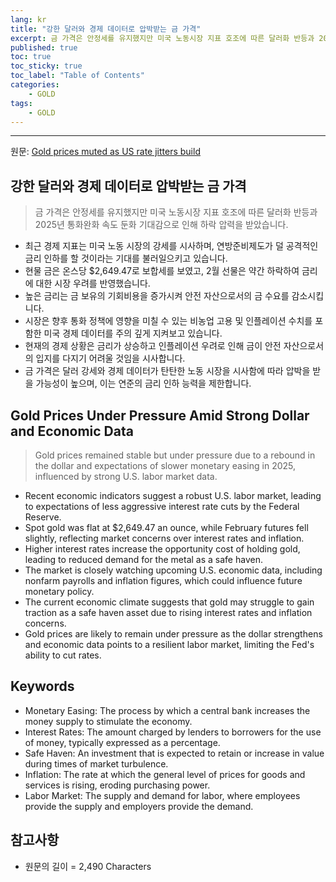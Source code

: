 ```yaml
---
lang: kr
title: "강한 달러와 경제 데이터로 압박받는 금 가격"
excerpt: 금 가격은 안정세를 유지했지만 미국 노동시장 지표 호조에 따른 달러화 반등과 2025년 통화완화 속도 둔화 기대감으로 인해 하락 압력을 받았습니다.
published: true
toc: true
toc_sticky: true
toc_label: "Table of Contents"
categories:
    - GOLD
tags:
    - GOLD
---
```


---

  원문: [Gold prices muted as US rate jitters build](https://www.investing.com/news/commodities-news/gold-prices-muted-as-us-rate-jitters-build-3801835)

## 강한 달러와 경제 데이터로 압박받는 금 가격

> 금 가격은 안정세를 유지했지만 미국 노동시장 지표 호조에 따른 달러화 반등과 2025년 통화완화 속도 둔화 기대감으로 인해 하락 압력을 받았습니다.


- 최근 경제 지표는 미국 노동 시장의 강세를 시사하며, 연방준비제도가 덜 공격적인 금리 인하를 할 것이라는 기대를 불러일으키고 있습니다.
- 현물 금은 온스당 $2,649.47로 보합세를 보였고, 2월 선물은 약간 하락하여 금리에 대한 시장 우려를 반영했습니다.
- 높은 금리는 금 보유의 기회비용을 증가시켜 안전 자산으로서의 금 수요를 감소시킵니다.
- 시장은 향후 통화 정책에 영향을 미칠 수 있는 비농업 고용 및 인플레이션 수치를 포함한 미국 경제 데이터를 주의 깊게 지켜보고 있습니다.
- 현재의 경제 상황은 금리가 상승하고 인플레이션 우려로 인해 금이 안전 자산으로서의 입지를 다지기 어려울 것임을 시사합니다.
- 금 가격은 달러 강세와 경제 데이터가 탄탄한 노동 시장을 시사함에 따라 압박을 받을 가능성이 높으며, 이는 연준의 금리 인하 능력을 제한합니다.

## Gold Prices Under Pressure Amid Strong Dollar and Economic Data

> Gold prices remained stable but under pressure due to a rebound in the dollar and expectations of slower monetary easing in 2025, influenced by strong U.S. labor market data.


- Recent economic indicators suggest a robust U.S. labor market, leading to expectations of less aggressive interest rate cuts by the Federal Reserve.
- Spot gold was flat at $2,649.47 an ounce, while February futures fell slightly, reflecting market concerns over interest rates and inflation.
- Higher interest rates increase the opportunity cost of holding gold, leading to reduced demand for the metal as a safe haven.
- The market is closely watching upcoming U.S. economic data, including nonfarm payrolls and inflation figures, which could influence future monetary policy.
- The current economic climate suggests that gold may struggle to gain traction as a safe haven asset due to rising interest rates and inflation concerns.
- Gold prices are likely to remain under pressure as the dollar strengthens and economic data points to a resilient labor market, limiting the Fed's ability to cut rates.

## Keywords

- Monetary Easing: The process by which a central bank increases the money supply to stimulate the economy.
- Interest Rates: The amount charged by lenders to borrowers for the use of money, typically expressed as a percentage.
- Safe Haven: An investment that is expected to retain or increase in value during times of market turbulence.
- Inflation: The rate at which the general level of prices for goods and services is rising, eroding purchasing power.
- Labor Market: The supply and demand for labor, where employees provide the supply and employers provide the demand.

## 참고사항

- 원문의 길이 = 2,490 Characters

